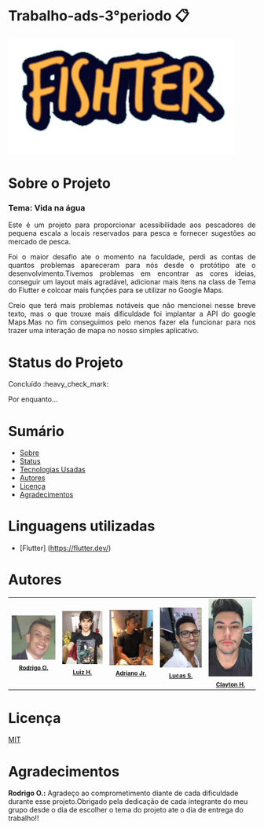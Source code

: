 # Trabalho-ads-3°periodo :clipboard:
<img src="https://github.com/RodrigoOttavio/trabalho-ads/blob/master/prototipo/fishter/assets/imagens/logo-login.png"/>

# Sobre o Projeto
### Tema: Vida na água
<p align="justify"> Este é um projeto para proporcionar acessibilidade aos pescadores de pequena escala a locais reservados para pesca e fornecer sugestões ao mercado de pesca. </p>

<p align="justify"> Foi o maior desafio ate o momento na faculdade, perdi as contas de quantos problemas apareceram para nós desde o protótipo ate o desenvolvimento.Tivemos problemas em encontrar as cores ideias, conseguir um layout mais agradável, adicionar mais itens na class de Tema do Flutter e colcoar mais funções para se utilizar no Google Maps.</p>

<p align="justify">Creio que terá mais problemas notáveis que não mencionei nesse breve texto, mas o que trouxe mais dificuldade foi implantar a API do google Maps.Mas no fim conseguimos pelo menos fazer ela funcionar para nos trazer uma interação de mapa no nosso simples aplicativo. </p>

# Status do Projeto 
 <p>Concluído :heavy_check_mark:</p>
 <p>Por enquanto...</p>

 # Sumário
* [Sobre](#sobre-o-projeto)
* [Status](#status-do-projeto)
* [Tecnologias Usadas](#Linguagens-utilizadas)
* [Autores](#autores)
* [Licença](#licença)
* [Agradecimentos](#agradecimentos)


# Linguagens utilizadas
- [Flutter] (https://flutter.dev/)


# Autores
<table>
        <tr>
          <td align="center"><img src="https://github.com/RodrigoOttavio/trabalho-ads/blob/master/img/rodrigo.jpeg" width="115px;" alt=""/><br /><sub><a href="https://github.com/RodrigoOttavio" target="_blank"><b>Rodrigo O.</b></a></sub></td>
          <td align="center"><img src="https://github.com/RodrigoOttavio/trabalho-ads/blob/master/img/luiz.jpg" width="115px;" alt=""/><br /><sub><a href="https://github.com/Luiz-web" target="_blank"><b>Luiz H.</b></a></sub></td>
          <td align="center"><img src="https://github.com/RodrigoOttavio/trabalho-ads/blob/master/img/adriano.jpeg" width="115px;" alt=""/><br /><sub><a href="https://github.com/Adrianojuniormelo" target="_blank"><b>Adriano Jr.</b></a></sub></td>
          <td align="center"><img src="https://github.com/RodrigoOttavio/trabalho-ads/blob/master/img/lucas.jpeg" width="115px;" alt=""/><br /><sub><a href="https://github.com/lucas-santosj" target="_blank"><b>Lucas S.</b></a></sub></td>
          <td align="center"><img src="https://github.com/RodrigoOttavio/trabalho-ads/blob/master/img/Clayton.jpeg" width="115px;" alt=""/><br /><sub><a href="https://github.com/claytonhmagalhaes" target="_blank"><b>Clayton H.</b></a></sub></td>
        </tr>
</table>    

# Licença
<a href="https://github.com/RodrigoOttavio/trabalho-ads/blob/master/LICENSE.md">MIT</a>
 
 # Agradecimentos
<p><strong>Rodrigo O.:</strong> Agradeço ao comprometimento diante de cada dificuldade durante esse projeto.Obrigado pela dedicação de cada integrante do meu grupo desde o dia de escolher o tema do projeto ate o dia de entrega do trabalho!!</p>

